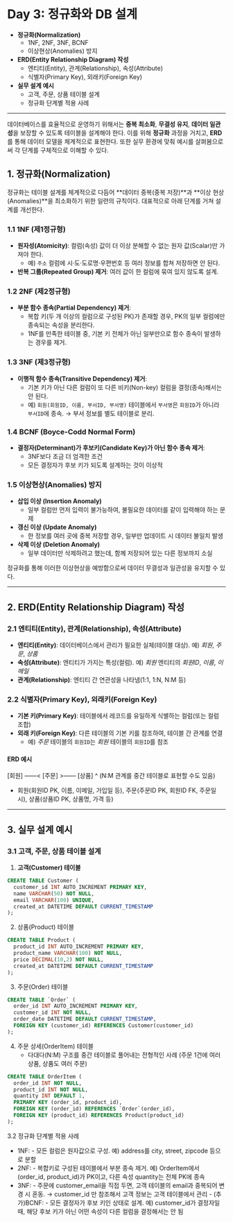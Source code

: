 # Day 3: 정규화와 DB 설계

- **정규화(Normalization)**
  - 1NF, 2NF, 3NF, BCNF
  - 이상현상(Anomalies) 방지
- **ERD(Entity Relationship Diagram) 작성**
  - 엔티티(Entity), 관계(Relationship), 속성(Attribute)
  - 식별자(Primary Key), 외래키(Foreign Key)
- **실무 설계 예시**
  - 고객, 주문, 상품 테이블 설계
  - 정규화 단계별 적용 사례

---

데이터베이스를 효율적으로 운영하기 위해서는 **중복 최소화**, **무결성 유지**, **데이터 일관성**을 보장할 수 있도록 테이블을 설계해야 한다. 이를 위해 **정규화** 과정을 거치고, **ERD**를 통해 데이터 모델을 체계적으로 표현한다. 또한 실무 환경에 맞춰 예시를 살펴봄으로써 각 단계를 구체적으로 이해할 수 있다.

## 1. 정규화(Normalization)

정규화는 테이블 설계를 체계적으로 다듬어 **데이터 중복(중복 저장)**과 **이상 현상(Anomalies)**을 최소화하기 위한 일련의 규칙이다. 대표적으로 아래 단계를 거쳐 설계를 개선한다.

### 1.1 1NF (제1정규형)

- **원자성(Atomicity)**: 컬럼(속성) 값이 더 이상 분해할 수 없는 원자 값(Scalar)만 가져야 한다.
  - 예) `주소` 컬럼에 시·도·도로명·우편번호 등 여러 정보를 합쳐 저장하면 안 된다.
- **반복 그룹(Repeated Group) 제거**: 여러 값이 한 컬럼에 묶여 있지 않도록 설계.

### 1.2 2NF (제2정규형)

- **부분 함수 종속(Partial Dependency) 제거**:
  - 복합 키(두 개 이상의 컬럼으로 구성된 PK)가 존재할 경우, PK의 일부 컬럼에만 종속되는 속성을 분리한다.
  - 1NF를 만족한 테이블 중, 기본 키 전체가 아닌 일부만으로 함수 종속이 발생하는 경우를 제거.

### 1.3 3NF (제3정규형)

- **이행적 함수 종속(Transitive Dependency) 제거**:
  - 기본 키가 아닌 다른 컬럼이 또 다른 비키(Non-key) 컬럼을 결정(종속)해서는 안 된다.
  - 예) `회원(회원ID, 이름, 부서ID, 부서명)` 테이블에서 `부서명`은 `회원ID`가 아니라 `부서ID`에 종속. → 부서 정보를 별도 테이블로 분리.

### 1.4 BCNF (Boyce-Codd Normal Form)

- **결정자(Determinant)가 후보키(Candidate Key)가 아닌 함수 종속 제거**:
  - 3NF보다 조금 더 엄격한 조건
  - 모든 결정자가 후보 키가 되도록 설계하는 것이 이상적

### 1.5 이상현상(Anomalies) 방지

- **삽입 이상 (Insertion Anomaly)**
  - 일부 컬럼만 먼저 입력이 불가능하여, 불필요한 데이터를 같이 입력해야 하는 문제
- **갱신 이상 (Update Anomaly)**
  - 한 정보를 여러 곳에 중복 저장할 경우, 일부만 업데이트 시 데이터 불일치 발생
- **삭제 이상 (Deletion Anomaly)**
  - 일부 데이터만 삭제하려고 했는데, 함께 저장되어 있는 다른 정보까지 소실

정규화를 통해 이러한 이상현상을 예방함으로써 데이터 무결성과 일관성을 유지할 수 있다.

---

## 2. ERD(Entity Relationship Diagram) 작성

### 2.1 엔티티(Entity), 관계(Relationship), 속성(Attribute)

- **엔티티(Entity)**: 데이터베이스에서 관리가 필요한 실체(테이블 대상). 예) _회원_, _주문_, _상품_
- **속성(Attribute)**: 엔티티가 가지는 특성(컬럼). 예) _회원_ 엔티티의 _회원ID_, _이름_, _이메일_
- **관계(Relationship)**: 엔티티 간 연관성을 나타냄(1:1, 1:N, N:M 등)

### 2.2 식별자(Primary Key), 외래키(Foreign Key)

- **기본 키(Primary Key)**: 테이블에서 레코드를 유일하게 식별하는 컬럼(또는 컬럼 조합)
- **외래 키(Foreign Key)**: 다른 테이블의 기본 키를 참조하여, 테이블 간 관계를 연결
  - 예) _주문_ 테이블의 `회원ID`는 _회원_ 테이블의 `회원ID`를 참조

#### ERD 예시

[회원] ––––< [주문] >–––– [상품]
^ (N:M 관계를 중간 테이블로 표현할 수도 있음)

- 회원(회원ID PK, 이름, 이메일, 가입일 등), 주문(주문ID PK, 회원ID FK, 주문일시), 상품(상품ID PK, 상품명, 가격 등)

---

## 3. 실무 설계 예시

### 3.1 고객, 주문, 상품 테이블 설계

1. **고객(Customer) 테이블**

```sql
CREATE TABLE Customer (
  customer_id INT AUTO_INCREMENT PRIMARY KEY,
  name VARCHAR(50) NOT NULL,
  email VARCHAR(100) UNIQUE,
  created_at DATETIME DEFAULT CURRENT_TIMESTAMP
);
```

2. 상품(Product) 테이블

```sql
CREATE TABLE Product (
  product_id INT AUTO_INCREMENT PRIMARY KEY,
  product_name VARCHAR(100) NOT NULL,
  price DECIMAL(10,2) NOT NULL,
  created_at DATETIME DEFAULT CURRENT_TIMESTAMP
);
```

3. 주문(Order) 테이블

```sql
CREATE TABLE `Order` (
  order_id INT AUTO_INCREMENT PRIMARY KEY,
  customer_id INT NOT NULL,
  order_date DATETIME DEFAULT CURRENT_TIMESTAMP,
  FOREIGN KEY (customer_id) REFERENCES Customer(customer_id)
);
```

4. 주문 상세(OrderItem) 테이블
   - 다대다(N:M) 구조를 중간 테이블로 풀어내는 전형적인 사례 (주문 1건에 여러 상품, 상품도 여러 주문)

```sql
CREATE TABLE OrderItem (
  order_id INT NOT NULL,
  product_id INT NOT NULL,
  quantity INT DEFAULT 1,
  PRIMARY KEY (order_id, product_id),
  FOREIGN KEY (order_id) REFERENCES `Order`(order_id),
  FOREIGN KEY (product_id) REFERENCES Product(product_id)
);
```

3.2 정규화 단계별 적용 사례

- 1NF: - 모든 컬럼은 원자값으로 구성.
  예) address를 city, street, zipcode 등으로 분할
- 2NF: - 복합키로 구성된 테이블에서 부분 종속 제거.
  예) OrderItem에서 (order_id, product_id)가 PK이고, 다른 속성 quantity는 전체 PK에 종속
- 3NF: - 주문에 customer_email을 직접 두면, 고객 테이블의 email과 중복되어 변경 시 혼동. → customer_id 만 참조해서 고객 정보는 고객 테이블에서 관리 - (추가)BCNF: - 모든 결정자가 후보 키인 상태로 설계.
  예) customer_id가 결정자일 때, 해당 후보 키가 아닌 어떤 속성이 다른 컬럼을 결정해서는 안 됨
